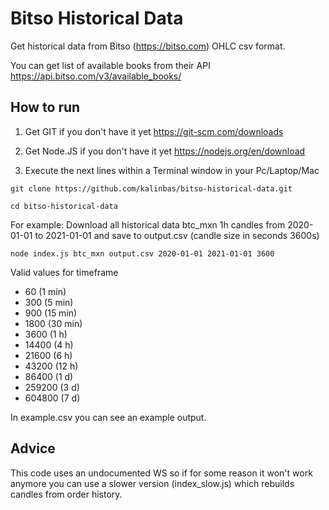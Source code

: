# Bitso Historical Data
Get historical data from Bitso (https://bitso.com) OHLC csv format.

You can get list of available books from their API https://api.bitso.com/v3/available_books/

## How to run
1. Get GIT if you don't have it yet https://git-scm.com/downloads

2. Get Node.JS if you don't have it yet https://nodejs.org/en/download

3. Execute the next lines within a Terminal window in your Pc/Laptop/Mac

`git clone https://github.com/kalinbas/bitso-historical-data.git`

`cd bitso-historical-data`

For example: Download all historical data btc_mxn 1h candles from 2020-01-01 to 2021-01-01 and save to output.csv (candle size in seconds 3600s)

`node index.js btc_mxn output.csv 2020-01-01 2021-01-01 3600`

Valid values for timeframe
- 60 (1 min)
- 300 (5 min)
- 900 (15 min)
- 1800 (30 min)
- 3600 (1 h)
- 14400 (4 h)
- 21600 (6 h)
- 43200 (12 h)
- 86400 (1 d)
- 259200 (3 d)
- 604800 (7 d)

In example.csv you can see an example output.

## Advice
This code uses an undocumented WS so if for some reason it won't work anymore you can use a slower version (index_slow.js) which rebuilds candles from order history.
